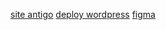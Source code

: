 
[site antigo](https://www.redcresearch.ie/)
[deploy wordpress](https://stage.caribbeanbusinesspost.com/)
[figma](https://www.figma.com/file/PYrQVdAZ7Nayg03BZEexOq/Red-C-Research---Duplicate-(Copy)?type=design&mode=design&t=n0e3ZnTNbHEJkpYv-0)

